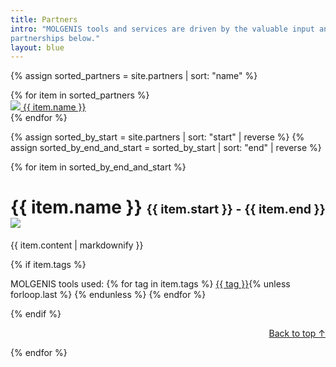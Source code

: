 ```yaml
---
title: Partners
intro: "MOLGENIS tools and services are driven by the valuable input and investments of many partners and their user communities. Find examples of our 
partnerships below."
layout: blue
---
```

{% assign sorted_partners = site.partners | sort: "name" %}
<a id="top"/>
<div class="partner-grid">{% for item in sorted_partners %}
<div class="partner-block">
  <a href="#{{ item.name | slugify }}"><img src="{{ item.logo }}">
    {{ item.name }}</a>
</div>
{% endfor %}</div>

{% assign sorted_by_start = site.partners | sort: "start" | reverse %}
{% assign sorted_by_end_and_start = sorted_by_start | sort: "end" | reverse %}

{% for item in sorted_by_end_and_start %}
  <h1 id="{{ item.name | slugify }}">{{ item.name }} 
    <small><small>{{ item.start }} - {{ item.end }}</small></small> 
    <img class="partner-logo" src="{{ item.logo }}">
  </h1>
  <p>{{ item.content | markdownify }}</p>
{% if item.tags %}
<p>MOLGENIS tools used:
{% for tag in item.tags %}
<a href="/tools/#{{ tag }}">{{ tag }}</a>{% unless forloop.last %}&nbsp;{% endunless %}
{% endfor %}
</p>
{% endif %}
<p style="text-align: right;">
  <a href="#top">Back to top ↑</a>
</p>
{% endfor %}
